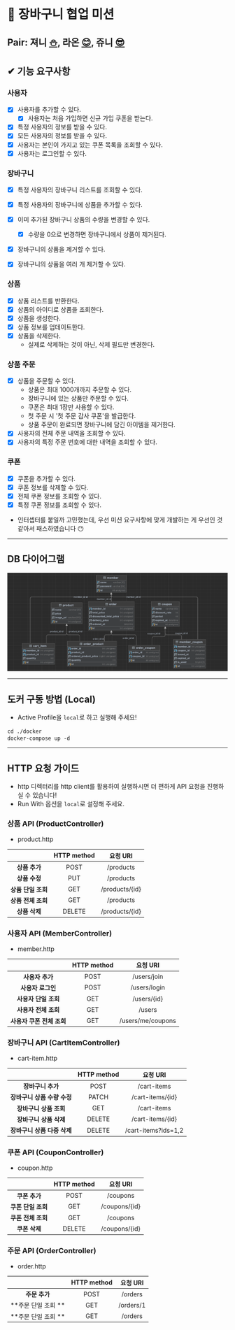 # 🧺 장바구니 협업 미션

## Pair: 져니 [⛄️](http://github.com/cl8d), 라온 [😊](https://github.com/mcodnjs), 쥬니 [😎](https://github.com/cpot5620)

## ✔ 기능 요구사항
### 사용자

- [x] 사용자를 추가할 수 있다.
  - [x] 사용자는 처음 가입하면 신규 가입 쿠폰을 받는다.
- [x] 특정 사용자의 정보를 받을 수 있다.
- [x] 모든 사용자의 정보를 받을 수 있다.
- [x] 사용자는 본인이 가지고 있는 쿠폰 목록을 조회할 수 있다.
- [x] 사용자는 로그인할 수 있다.

### 장바구니

- [x] 특정 사용자의 장바구니 리스트를 조회할 수 있다.
- [x] 특정 사용자의 장바구니에 상품을 추가할 수 있다.
- [x] 이미 추가된 장바구니 상품의 수량을 변경할 수 있다.
  - [x] 수량을 0으로 변경하면 장바구니에서 상품이 제거된다.
- [x] 장바구니의 상품을 제거할 수 있다.
- [x] 장바구니의 상품을 여러 개 제거할 수 있다.


### 상품
- [x] 상품 리스트를 반환한다.
- [x] 상품의 아이디로 상품을 조회한다.
- [x] 상품을 생성한다.
- [x] 상품 정보를 업데이트한다.
- [x] 상품을 삭제한다. 
  - 실제로 삭제하는 것이 아닌, 삭제 필드만 변경한다.

### 상품 주문
- [x] 상품을 주문할 수 있다.
  - 상품은 최대 1000개까지 주문할 수 있다. 
  - 장바구니에 있는 상품만 주문할 수 있다.
  - 쿠폰은 최대 1장만 사용할 수 있다.
  - 첫 주문 시 '첫 주문 감사 쿠폰'을 발급한다.
  - 상품 주문이 완료되면 장바구니에 담긴 아이템을 제거한다.
- [x] 사용자의 전체 주문 내역을 조회할 수 있다.
- [x] 사용자의 특정 주문 번호에 대한 내역을 조회할 수 있다.

### 쿠폰
- [x] 쿠폰을 추가할 수 있다.
- [x] 쿠폰 정보를 삭제할 수 있다.
- [x] 전체 쿠폰 정보를 조회할 수 있다.
- [x] 특정 쿠폰 정보를 조회할 수 있다.
- 인터셉터를 붙일까 고민했는데, 우선 미션 요구사항에 맞게 개발하는 게 우선인 것 같아서 패스하였습니다 😶

---

## DB 다이어그램
<img src="https://raw.githubusercontent.com/Cl8D/jwp-shopping-order/step1/src/main/resources/static/file/db-diagram.png">

---

## 도커 구동 방법 (Local)
- Active Profile을 `local`로 하고 실행해 주세요!
```
cd ./docker
docker-compose up -d
```

---

## HTTP 요청 가이드
- http 디렉터리를 http client를 활용하여 실행하시면 더 편하게 API 요청을 진행하실 수 있습니다!
- Run With 옵션을 `local`로 설정해 주세요.

### 상품 API (ProductController)
- product.http

|              | HTTP method |     요청 URI     |
|:------------:|:-----------:|:--------------:|
|  **상품 추가**   |    POST     |   /products    |
|  **상품 수정**   |     PUT     |   /products    |
| **상품 단일 조회** |     GET     | /products/{id} |
| **상품 전체 조회** |     GET     |   /products    |
|  **상품 삭제**   |   DELETE    | /products/{id} |


### 사용자 API (MemberController)
- member.http

|                  | HTTP method |       요청 URI      |
|:----------------:|:-----------:|:-----------------:|
|    **사용자 추가**    |    POST     |    /users/join    |
|   **사용자 로그인**    |    POST     |    /users/login   |
|  **사용자 단일 조회**   |     GET     |    /users/{id}    |
|  **사용자 전체 조회**   |     GET     |       /users      |
| **사용자 쿠폰 전체 조회** |     GET     | /users/me/coupons |

### 장바구니 API (CartItemController)
- cart-item.http

|                   | HTTP method |       요청 URI        |
|:-----------------:|:-----------:|:-------------------:|
|    **장바구니 추가**    |    POST     |     /cart-items     |
| **장바구니 상품 수량 수정** |    PATCH    |  /cart-items/{id}   |
|  **장바구니 상품 조회**   |     GET     |     /cart-items     |
|  **장바구니 상품 삭제**   |   DELETE    |  /cart-items/{id}   |
| **장바구니 상품 다중 삭제** |   DELETE    | /cart-items?ids=1,2 |

### 쿠폰 API (CouponController)
- coupon.http

|              | HTTP method |    요청 URI     |
|:------------:|:-----------:|:-------------:|
|  **쿠폰 추가**   |    POST     |   /coupons    |
| **쿠폰 단일 조회** |     GET     | /coupons/{id} |
| **쿠폰 전체 조회** |     GET     |   /coupons    |
|  **쿠폰 삭제**   |   DELETE    | /coupons/{id} |

### 주문 API (OrderController)
- order.http

|               | HTTP method |  요청 URI   |
|:-------------:|:-----------:|:---------:|
|   **주문 추가**   |    POST     |  /orders  |
| **주문 단일 조회 ** |     GET     | /orders/1 |
| **주문 단일 조회 ** |     GET     |  /orders  |
